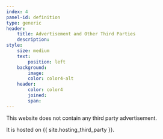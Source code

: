 ```yaml
---
index: 4
panel-id: definition
type: generic
header:
    title: Advertisement and Other Third Parties
    description:
style:
    size: medium
    text:
        position: left
    background:
        image:
        color: color4-alt
    header:
        color: color4
        joined:
        span:
---
```

<div class="inner">
    <p>This website does not contain any third party advertisement.</p>
    <p>It is hosted on {{ site.hosting_third_party }}.</p>
</div>
